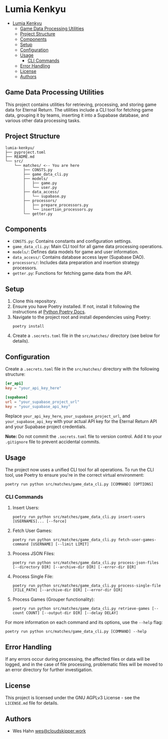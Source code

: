 # Lumia Kenkyu

<!--toc:start-->
- [Lumia Kenkyu](#lumia-kenkyu)
  - [Game Data Processing Utilities](#game-data-processing-utilities)
  - [Project Structure](#project-structure)
  - [Components](#components)
  - [Setup](#setup)
  - [Configuration](#configuration)
  - [Usage](#usage)
    - [CLI Commands](#cli-commands)
  - [Error Handling](#error-handling)
  - [License](#license)
  - [Authors](#authors)
<!--toc:end-->

## Game Data Processing Utilities

This project contains utilities for retrieving, processing, and storing game data for Eternal Return. The utilities include a CLI tool for fetching game data, grouping it by teams, inserting it into a Supabase database, and various other data processing tasks.

## Project Structure

```
lumia-kenkyu/
├── pyproject.toml
├── README.md
└── src/
    └── matches/ <-- You are here
        ├── CONSTS.py
        ├── game_data_cli.py
        ├── models/
        │   ├── game.py
        │   └── user.py
        ├── data_access/
        │   └── supabase.py
        ├── processors/
        │   ├── prepare_processors.py
        │   └── insertion_processors.py
        └── getter.py
```

## Components

- `CONSTS.py`: Contains constants and configuration settings.
- `game_data_cli.py`: Main CLI tool for all game data processing operations.
- `models/`: Defines data models for game and user information.
- `data_access/`: Contains database access layer (Supabase DAO).
- `processors/`: Includes data preparation and insertion strategy processors.
- `getter.py`: Functions for fetching game data from the API.

## Setup

1. Clone this repository.
2. Ensure you have Poetry installed. If not, install it following the instructions at [Python Poetry Docs](https://python-poetry.org/docs/#installation).
3. Navigate to the project root and install dependencies using Poetry:
   ```
   poetry install
   ```
4. Create a `.secrets.toml` file in the `src/matches/` directory (see below for details).

## Configuration

Create a `.secrets.toml` file in the `src/matches/` directory with the following structure:

```toml
[er_api]
key = "your_api_key_here"

[supabase]
url = "your_supabase_project_url"
key = "your_supabase_api_key"
```

Replace `your_api_key_here`, `your_supabase_project_url`, and `your_supabase_api_key` with your actual API key for the Eternal Return API and your Supabase project credentials.

**Note:** Do not commit the `.secrets.toml` file to version control. Add it to your `.gitignore` file to prevent accidental commits.

## Usage

The project now uses a unified CLI tool for all operations. To run the CLI tool, use Poetry to ensure you're in the correct virtual environment:

```
poetry run python src/matches/game_data_cli.py [COMMAND] [OPTIONS]
```

### CLI Commands

1. Insert Users:
   ```
   poetry run python src/matches/game_data_cli.py insert-users [USERNAMES]... [--force]
   ```

2. Fetch User Games:
   ```
   poetry run python src/matches/game_data_cli.py fetch-user-games-command [USERNAME] [--limit LIMIT]
   ```

3. Process JSON Files:
   ```
   poetry run python src/matches/game_data_cli.py process-json-files [--directory DIR] [--archive-dir DIR] [--error-dir DIR]
   ```

4. Process Single File:
   ```
   poetry run python src/matches/game_data_cli.py process-single-file [FILE_PATH] [--archive-dir DIR] [--error-dir DIR]
   ```

5. Process Games (Grouper functionality):
   ```
   poetry run python src/matches/game_data_cli.py retrieve-games [--count COUNT] [--output-dir DIR] [--delay DELAY]
   ```

For more information on each command and its options, use the `--help` flag:

```
poetry run python src/matches/game_data_cli.py [COMMAND] --help
```

## Error Handling

If any errors occur during processing, the affected files or data will be logged, and in the case of file processing, problematic files will be moved to an error directory for further investigation.

## License

This project is licensed under the GNU AGPLv3 License - see the `LICENSE.md` file for details.

## Authors

- Wes Hahn <wes@cloudskipper.work>
